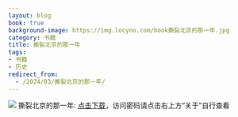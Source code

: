 ```yaml
---
layout: blog
book: true
background-image: https://img.locyoo.com/book撕裂北京的那一年.jpg
category: 书籍
title: 撕裂北京的那一年
tags:
- 书籍
- 历史
redirect_from:
  - /2024/03/撕裂北京的那一年/
---
```

![](https://img.locyoo.com/book撕裂北京的那一年.jpg)
撕裂北京的那一年: <a name = "ref1" href="https://url18.ctfile.com/f/50983618-1319974021-25e88c?p=3619">点击下载</a>，访问密码请点击右上方“关于”自行查看